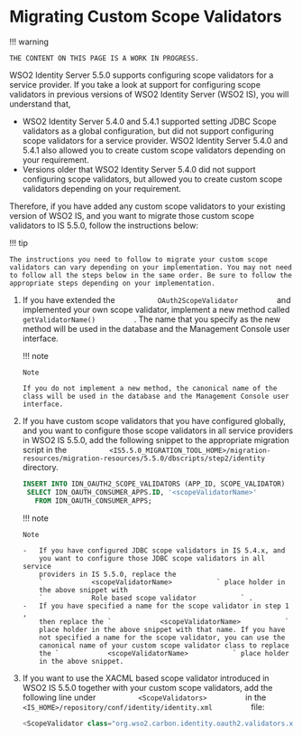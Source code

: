 # Migrating Custom Scope Validators

!!! warning
    
    THE CONTENT ON THIS PAGE IS A WORK IN PROGRESS.
    

WSO2 Identity Server 5.5.0 supports configuring scope validators for a
service provider. If you take a look at support for configuring scope
validators in previous versions of WSO2 Identity Server (WSO2 IS), you
will understand that,

-   WSO2 Identity Server 5.4.0 and 5.4.1 supported setting JDBC Scope
    validators as a global configuration, but did not support
    configuring scope validators for a service provider. WSO2 Identity
    Server 5.4.0 and 5.4.1 also allowed you to create custom scope
    validators depending on your requirement.
-   Versions older that WSO2 Identity Server 5.4.0 did not support
    configuring scope validators, but allowed you to create custom scope
    validators depending on your requirement.

Therefore, if you have added any custom scope validators to your
existing version of WSO2 IS, and you want to migrate those custom scope
validators to IS 5.5.0, follow the instructions below:

!!! tip
    
    The instructions you need to follow to migrate your custom scope
    validators can vary depending on your implementation. You may not need
    to follow all the steps below in the same order. Be sure to follow the
    appropriate steps depending on your implementation.
    

1.  If you have extended the `           OAuth2ScopeValidator          `
    and implemented your own scope validator, implement a new method
    called `           getValidatorName()          ` . The name that you
    specify as the new method will be used in the database and the
    Management Console user interface.

    !!! note
    
        Note
    
        If you do not implement a new method, the canonical name of the
        class will be used in the database and the Management Console user
        interface.
    

2.  If you have custom scope validators that you have configured
    globally, and you want to configure those scope validators in all
    service providers in WSO2 IS 5.5.0, add the following snippet to the
    appropriate migration script in the
    `           <IS5.5.0_MIGRATION_TOOL_HOME>/migration-resources/migration-resources/5.5.0/dbscripts/step2/identity          `
    directory.

    ``` sql
    INSERT INTO IDN_OAUTH2_SCOPE_VALIDATORS (APP_ID, SCOPE_VALIDATOR)
     SELECT IDN_OAUTH_CONSUMER_APPS.ID, '<scopeValidatorName>'
       FROM IDN_OAUTH_CONSUMER_APPS;
    ```

      
    !!! note
    
        Note
    
        -   If you have configured JDBC scope validators in IS 5.4.x, and
            you want to configure those JDBC scope validators in all service
            providers in IS 5.5.0, replace the
            `            <scopeValidatorName>           ` place holder in
            the above snippet with
            `            Role based scope validator           ` .
        -   If you have specified a name for the scope validator in step 1 ,
            then replace the `            <scopeValidatorName>           `
            place holder in the above snippet with that name. If you have
            not specified a name for the scope validator, you can use the
            canonical name of your custom scope validator class to replace
            the `            <scopeValidatorName>           ` place holder
            in the above snippet.
    

3.  If you want to use the XACML based scope validator introduced in
    WSO2 IS 5.5.0 together with your custom scope validators, add the
    following line under `           <ScopeValidators>          ` in the
    `           <IS_HOME>/repository/conf/identity/identity.xml          `
    file:

    ``` java
    <ScopeValidator class="org.wso2.carbon.identity.oauth2.validators.xacml.XACMLScopeValidator"/>
    ```
